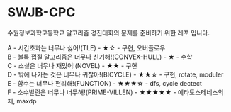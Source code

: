 # SWJB-CPC

수원정보과학고등학교 알고리즘 경진대회의 문제를 준비하기 위한 레포 입니다. 

A - 시간초과는 너무나 싫어!(TLE) - ★☆ - 구현, 오버플로우  
B - 볼록 껍질 알고리즘은 너무나 신기해!(CONVEX-HULL) - ★ - 수학  
C - 소설은 너무나 재밌어!(NOVEL) - ★★ - 구현  
D - 밖에 나가는 것은 너무나 귀찮아!(BICYCLE)  - ★★☆ - 구현, rotate, moduler  
E - 함수는 너무나 편리해!(FUNCTION) - ★★★☆ - dfs, cycle dectect  
F - 소수빌런은 너무나 너무해!(PRIME-VILLEN) - ★★★★★ - 에라토스테네스의 체, maxdp
